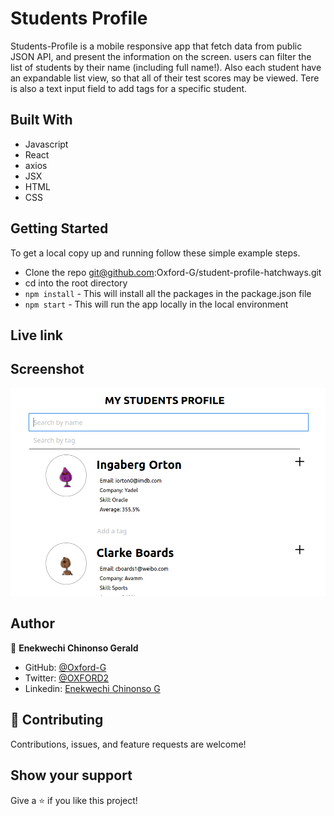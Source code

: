 
# Students Profile

Students-Profile is a mobile responsive app that fetch data from public JSON API, and present
the information on the screen. users can filter the list of students
by their name (including full name!). Also each student have an expandable list view, so that all
of their test scores may be viewed. Tere is also a text input field to add tags for a specific student.

## Built With

- Javascript
- React
- axios
- JSX
- HTML
- CSS

## Getting Started

To get a local copy up and running follow these simple example steps.

- Clone the repo git@github.com:Oxford-G/student-profile-hatchways.git
- cd into the root directory
- `npm install` - This will install all the packages in the package.json file
- `npm start` - This will run the app locally in the local environment

## Live link

<!-- [live link](https://secret-meadow-93386.herokuapp.com/ ) -->

## Screenshot
![](./src/students_profile.png)

## Author

👤 **Enekwechi Chinonso Gerald**

- GitHub: [@Oxford-G](https://github.com/Oxford-G)
- Twitter: [@OXFORD2](https://twitter.com/OXFOXD2)
- Linkedin: [Enekwechi Chinonso G](https://www.linkedin.com/in/chinonso-enekwechi)

## 🤝 Contributing

Contributions, issues, and feature requests are welcome!

## Show your support

Give a ⭐️ if you like this project!
